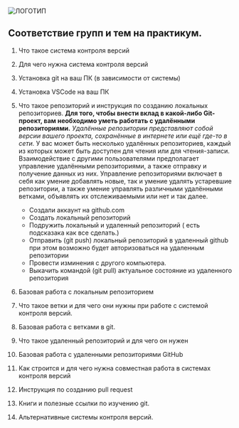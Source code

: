 ![ЛОГОТИП](logo.webp)

## Соответствие групп и тем на практикум.

1. Что такое система контроля версий
2. Для чего нужна система контроля версий
3. Установка git на ваш ПК (в зависимости от системы)
4. Установка VSCode на ваш ПК
5. Что такое репозиторий и инструкция по созданию локальных репозиториев.
   **Для того, чтобы внести вклад в какой-либо Git-проект, вам необходимо уметь работать с удалёнными репозиториями.** 
   *Удалённые репозитории представляют собой версии вашего проекта, сохранённые в интернете или ещё где-то в сети.*
    У вас может быть несколько удалённых репозиториев, каждый из которых может быть доступен для чтения или для чтения-записи. 
    Взаимодействие с другими пользователями предполагает управление удалёнными репозиториями, а также отправку и получение данных из них. 
    Управление репозиториями включает в себя как умение добавлять новые, так и умение удалять устаревшие репозитории, а также умение управлять различными удалёнными ветками, объявлять их отслеживаемыми или нет и так далее.
    * Создали аккаунт на github.com
    * Создать локальный репозиторий
    * Подружить локальный и удаленный репозиторий ( есть подсказака как все сделать.)
    * Отправить (git push) локальный репозиторий в удаленный github при этом возможно будет авторизоваться на удаленным репозитории
    * Провести изминения с другого компьютера.
    * Выкачить командой (git pull) актуальное состояние  из удаленного репозитория

6. Базовая работа с локальным репозиторием
7. Что такое ветки и для чего они нужны при работе с системой контроля версий.
8. Базовая работа с ветками в git.
9. Что такое удаленный репозиторий и для чего он нужен
10. Базовая работа с удаленными репозиториями GitHub
11. Как строится и для чего нужна совместная работа в системах контроля версий
12. Инструкция по созданию pull request
13. Книги и полезные ссылки по изучению git.
14. Альтернативные системы контроля версий.
